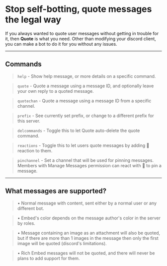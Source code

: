 # Stop self-botting, quote messages the legal way
If you always wanted to quote user messages without getting in trouble for it, then **Quote** is what you need.
Other than modifying your discord client, you can make a bot to do it for you without any issues.

---

## Commands
> `help` - Show help message, or more details on a specific command.

> `quote` - Quote a message using a message ID, and optionally leave your own reply to a quoted message.

> `quotechan` - Quote a message using a message ID from a specific channel.

> `prefix` - See currently set prefix, or change to a different prefix for this server.

> `delcommands` - Toggle this to let Quote auto-delete the quote command.

> `reactions` - Toggle this to let users quote messages by adding 💬 reaction to them.

> `pinchannel` - Set a channel that will be used for pinning messages. Members with Manage Messages permission can react with 📌 to pin a message.

---

## What messages are supported?
> • Normal message with content, sent either by a normal user or any different bot.

> • Embed's color depends on the message author's color in the server by roles.

> • Message containing an image as an attachment will also be quoted, but if there are more than 1 images in the message then only the first image will be quoted (discord's limitations).

> • Rich Embed messages will not be quoted, and there will never be plans to add support for them.
